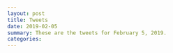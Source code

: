 ```yaml
---
layout: post
title: Tweets
date: 2019-02-05
summary: These are the tweets for February 5, 2019.
categories:
---
```


